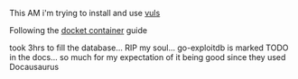 This AM i'm trying to install and use [vuls](https://vuls.io/en/)

Following the [docket container](https://vuls.io/docs/en/tutorial-docker.html) guide

took 3hrs to fill the database... RIP my soul... go-exploitdb is marked TODO in the docs... so much for my expectation of it being good since they used Docausaurus
